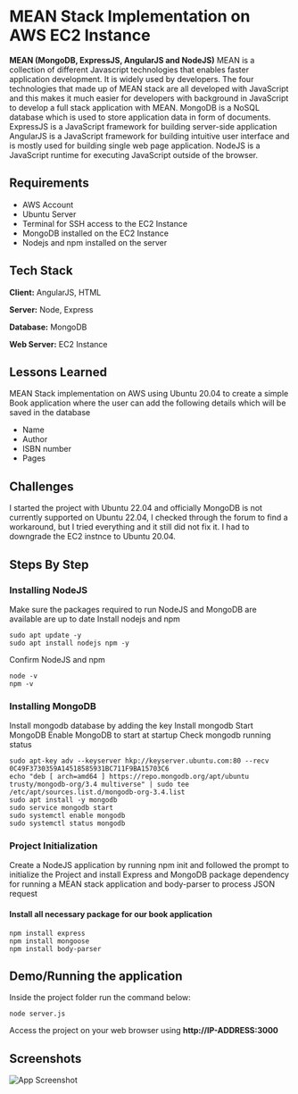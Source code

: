 
# MEAN Stack Implementation on AWS EC2 Instance

**MEAN (MongoDB, ExpressJS, AngularJS and NodeJS)**
MEAN is a collection of different Javascript technologies that enables faster application development. It is widely used by developers. The four technologies that made up of MEAN stack are all developed with JavaScript and this makes it much easier for developers with background in JavaScript to develop a full stack application with MEAN. 
MongoDB is a NoSQL database which is used to store application data in form of documents.
ExpressJS is a JavaScript framework for building server-side application
AngularJS is a JavaScript framework for building intuitive user interface and is mostly used for building single web page application.
NodeJS is a JavaScript runtime for executing JavaScript outside of the browser.

## Requirements
- AWS Account
- Ubuntu Server
- Terminal for SSH access to the EC2 Instance
- MongoDB installed on the EC2 Instance
- Nodejs and npm installed on the server

## Tech Stack

**Client:** AngularJS, HTML

**Server:** Node, Express

**Database:** MongoDB 

**Web Server:** EC2 Instance


## Lessons Learned

MEAN Stack implementation on AWS using Ubuntu 20.04 to create a simple Book application where the user can add the following details which will be saved in the database
- Name
- Author
- ISBN number
- Pages

## Challenges
I started the project with Ubuntu 22.04 and officially MongoDB is not currently supported on Ubuntu 22.04, I checked through the forum to find a workaround, but I tried everything and it still did not fix it. I had to downgrade the EC2 instnce to Ubuntu 20.04.



## Steps By Step
### Installing NodeJS
Make sure the packages required to run NodeJS and MongoDB are available are up to date
Install nodejs and npm

```
sudo apt update -y
sudo apt install nodejs npm -y
```

Confirm NodeJS and npm
```
node -v
npm -v
```

### Installing MongoDB

Install mongodb database by adding the key
Install mongodb
Start MongoDB
Enable MongoDB to start at startup
Check mongodb running status

```
sudo apt-key adv --keyserver hkp://keyserver.ubuntu.com:80 --recv 0C49F3730359A14518585931BC711F9BA15703C6
echo "deb [ arch=amd64 ] https://repo.mongodb.org/apt/ubuntu trusty/mongodb-org/3.4 multiverse" | sudo tee /etc/apt/sources.list.d/mongodb-org-3.4.list
sudo apt install -y mongodb
sudo service mongodb start
sudo systemctl enable mongodb
sudo systemctl status mongodb
```

### Project Initialization
Create a NodeJS application by running npm init and followed the prompt to initialize the Project and install Express and MongoDB package dependency for running a MEAN stack application and body-parser to process JSON request

#### Install all necessary package for our book application

```
npm install express 
npm install mongoose
npm install body-parser
```



## Demo/Running the application

Inside the project folder run the command below:

```
node server.js
```

Access the project on your web browser using **http://IP-ADDRESS:3000**

## Screenshots

![App Screenshot](https://via.placeholder.com/468x300?text=App+Screenshot+Here)

